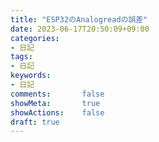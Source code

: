 ```yaml
---
title: "ESP32のAnalogreadの誤差"
date: 2023-06-17T20:50:09+09:00
categories:
- 日記
tags:
- 日記
keywords:
- 日記
comments:       false
showMeta:       true
showActions:    false
draft: true
---
```


